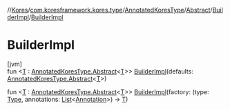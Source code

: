//[Kores](../../../../../index.md)/[com.koresframework.kores.type](../../../index.md)/[AnnotatedKoresType](../../index.md)/[Abstract](../index.md)/[BuilderImpl](index.md)/[BuilderImpl](-builder-impl.md)

# BuilderImpl

[jvm]\
fun <[T](index.md) : [AnnotatedKoresType.Abstract](../index.md)<[T](index.md)>> [BuilderImpl](-builder-impl.md)(defaults: [AnnotatedKoresType.Abstract](../index.md)<[T](index.md)>)

fun <[T](index.md) : [AnnotatedKoresType.Abstract](../index.md)<[T](index.md)>> [BuilderImpl](-builder-impl.md)(factory: (type: [Type](https://docs.oracle.com/javase/8/docs/api/java/lang/reflect/Type.html), annotations: [List](https://kotlinlang.org/api/latest/jvm/stdlib/kotlin.collections/-list/index.html)<[Annotation](../../../../com.koresframework.kores.base/-annotation/index.md)>) -> [T](index.md))
